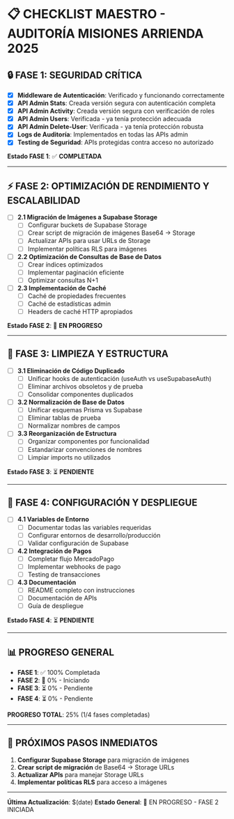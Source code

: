 # 📋 CHECKLIST MAESTRO - AUDITORÍA MISIONES ARRIENDA 2025

## 🔒 FASE 1: SEGURIDAD CRÍTICA
- [x] **Middleware de Autenticación**: Verificado y funcionando correctamente
- [x] **API Admin Stats**: Creada versión segura con autenticación completa
- [x] **API Admin Activity**: Creada versión segura con verificación de roles
- [x] **API Admin Users**: Verificada - ya tenía protección adecuada
- [x] **API Admin Delete-User**: Verificada - ya tenía protección robusta
- [x] **Logs de Auditoría**: Implementados en todas las APIs admin
- [x] **Testing de Seguridad**: APIs protegidas contra acceso no autorizado

**Estado FASE 1**: ✅ **COMPLETADA**

---

## ⚡ FASE 2: OPTIMIZACIÓN DE RENDIMIENTO Y ESCALABILIDAD
- [ ] **2.1 Migración de Imágenes a Supabase Storage**
  - [ ] Configurar buckets de Supabase Storage
  - [ ] Crear script de migración de imágenes Base64 → Storage
  - [ ] Actualizar APIs para usar URLs de Storage
  - [ ] Implementar políticas RLS para imágenes
  
- [ ] **2.2 Optimización de Consultas de Base de Datos**
  - [ ] Crear índices optimizados
  - [ ] Implementar paginación eficiente
  - [ ] Optimizar consultas N+1
  
- [ ] **2.3 Implementación de Caché**
  - [ ] Caché de propiedades frecuentes
  - [ ] Caché de estadísticas admin
  - [ ] Headers de caché HTTP apropiados

**Estado FASE 2**: 🔄 **EN PROGRESO**

---

## 🧹 FASE 3: LIMPIEZA Y ESTRUCTURA
- [ ] **3.1 Eliminación de Código Duplicado**
  - [ ] Unificar hooks de autenticación (useAuth vs useSupabaseAuth)
  - [ ] Eliminar archivos obsoletos y de prueba
  - [ ] Consolidar componentes duplicados
  
- [ ] **3.2 Normalización de Base de Datos**
  - [ ] Unificar esquemas Prisma vs Supabase
  - [ ] Eliminar tablas de prueba
  - [ ] Normalizar nombres de campos
  
- [ ] **3.3 Reorganización de Estructura**
  - [ ] Organizar componentes por funcionalidad
  - [ ] Estandarizar convenciones de nombres
  - [ ] Limpiar imports no utilizados

**Estado FASE 3**: ⏳ **PENDIENTE**

---

## 🔧 FASE 4: CONFIGURACIÓN Y DESPLIEGUE
- [ ] **4.1 Variables de Entorno**
  - [ ] Documentar todas las variables requeridas
  - [ ] Configurar entornos de desarrollo/producción
  - [ ] Validar configuración de Supabase
  
- [ ] **4.2 Integración de Pagos**
  - [ ] Completar flujo MercadoPago
  - [ ] Implementar webhooks de pago
  - [ ] Testing de transacciones
  
- [ ] **4.3 Documentación**
  - [ ] README completo con instrucciones
  - [ ] Documentación de APIs
  - [ ] Guía de despliegue

**Estado FASE 4**: ⏳ **PENDIENTE**

---

## 📊 PROGRESO GENERAL
- **FASE 1**: ✅ 100% Completada
- **FASE 2**: 🔄 0% - Iniciando
- **FASE 3**: ⏳ 0% - Pendiente  
- **FASE 4**: ⏳ 0% - Pendiente

**PROGRESO TOTAL**: 25% (1/4 fases completadas)

---

## 🎯 PRÓXIMOS PASOS INMEDIATOS
1. **Configurar Supabase Storage** para migración de imágenes
2. **Crear script de migración** de Base64 → Storage URLs
3. **Actualizar APIs** para manejar Storage URLs
4. **Implementar políticas RLS** para acceso a imágenes

---

**Última Actualización**: $(date)
**Estado General**: 🔄 EN PROGRESO - FASE 2 INICIADA
